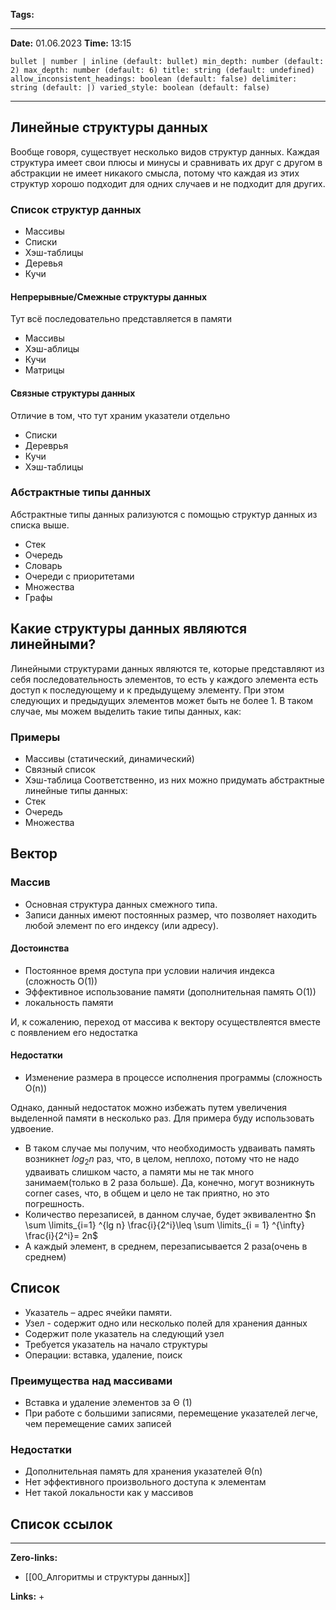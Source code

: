 **Tags:** 
____
**Date:** 01.06.2023
**Time:** 13:15
```toc style:
bullet | number | inline (default: bullet) min_depth: number (default: 2) max_depth: number (default: 6) title: string (default: undefined) allow_inconsistent_headings: boolean (default: false) delimiter: string (default: |) varied_style: boolean (default: false)
```
____
## Линейные структуры данных
Вообще говоря, существует несколько видов структур данных. Каждая структура имеет свои плюсы и минусы и сравнивать их друг с другом в абстракции не имеет никакого смысла, потому что каждая из этих структур хорошо подходит для одних случаев и не подходит для других.

### Список структур данных
+ Массивы
+ Списки
+ Хэш-таблицы
+ Деревья
+ Кучи

#### Непрерывные/Смежные структуры данных
Тут всё последовательно представляется в памяти
+ Массивы
+ Хэш-аблицы
+ Кучи
+ Матрицы

#### Связные структуры данных
Отличие в том, что тут храним указатели отдельно
+ Списки
+ Дереврья
+ Кучи
+ Хэш-таблицы

### Абстрактные типы данных
Абстрактные типы данных рализуются с помощью структур данных из списка выше.
+ Стек
+ Очередь
+ Словарь
+ Очереди с приоритетами
+ Множества
+ Графы

## Какие структуры данных являются линейными?
Линейными структурами данных являются те, которые представляют из себя последовательность элементов, то есть у каждого элемента есть доступ к последующему и к предыдущему элементу. При этом следующих и предыдущих элементов может быть не более 1. В таком случае, мы можем выделить такие типы данных, как:

### Примеры
+ Массивы (статический, динамический)
+ Связный список
+ Хэш-таблица
Соответственно, из них можно придумать абстрактные линейные типы данных:
+ Стек
+ Очередь
+ Множества

## Вектор
### Массив
+ Основная структура данных смежного типа. 
+ Записи данных имеют постоянных размер, что позволяет находить любой элемент по его индексу (или адресу). 

#### Достоинства
+ Постоянное время доступа при условии наличия индекса (сложность O(1)) 
+ Эффективное использование памяти (дополнительная память O(1)) 
+ локальность памяти 

И, к сожалению, переход от массива к вектору осуществлеятся вместе с появлением его недостатка

#### Недостатки
+ Изменение размера в процессе исполнения программы (сложность O(n))

Однако, данный недостаток можно избежать путем увеличения выделенной памяти в несколько раз. Для примера буду использовать удвоение.
+ В таком случае мы получим, что необходимость удваивать память возникнет $log_2 n$ раз, что, в целом, неплохо, потому что не надо удваивать слишком часто, а памяти мы не так много занимаем(только в 2 раза больше). Да, конечно, могут возникнуть corner cases, что, в общем и цело не так приятно, но это погрешность.
+ Количество перезаписей, в данном случае, будет эквивалентно $n \sum \limits_{i=1} ^{lg n} \frac{i}{2^i}\leq \sum \limits_{i = 1} ^{\infty} \frac{i}{2^i}= 2n$
+ А каждый элемент, в среднем, перезаписывается 2 раза(очень в среднем)


## Список
+ Указатель – адрес ячейки памяти. 
+ Узел - содержит одно или несколько полей для хранения данных 
+ Содержит поле указатель на следующий узел 
+ Требуется указатель на начало структуры 
+ Операции: вставка, удаление, поиск

### Преимущества над массивами 
+ Вставка и удаление элементов за Θ (1) 
+ При работе с большими записями, перемещение указателей легче, чем перемещение самих записей 

### Недостатки 
+ Дополнительная память для хранения указателей Θ(n) 
+ Нет эффективного произвольного доступа к элементам 
+ Нет такой локальности как у массивов


## Список ссылок
____
**Zero-links:**
+ [[00_Алгоритмы и структуры данных]]

**Links:**
+ 